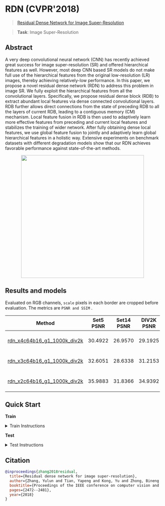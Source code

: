 # RDN (CVPR'2018)

> [Residual Dense Network for Image Super-Resolution](https://arxiv.org/abs/1802.08797)

> **Task**: Image Super-Resolution

<!-- [ALGORITHM] -->

## Abstract

<!-- [ABSTRACT] -->

A very deep convolutional neural network (CNN) has recently achieved great success for image super-resolution (SR) and offered hierarchical features as well. However, most deep CNN based SR models do not make full use of the hierarchical features from the original low-resolution (LR) images, thereby achieving relatively-low performance. In this paper, we propose a novel residual dense network (RDN) to address this problem in image SR. We fully exploit the hierarchical features from all the convolutional layers. Specifically, we propose residual dense block (RDB) to extract abundant local features via dense connected convolutional layers. RDB further allows direct connections from the state of preceding RDB to all the layers of current RDB, leading to a contiguous memory (CM) mechanism. Local feature fusion in RDB is then used to adaptively learn more effective features from preceding and current local features and stabilizes the training of wider network. After fully obtaining dense local features, we use global feature fusion to jointly and adaptively learn global hierarchical features in a holistic way. Extensive experiments on benchmark datasets with different degradation models show that our RDN achieves favorable performance against state-of-the-art methods.

<!-- [IMAGE] -->

<div align=center >
 <img src="https://user-images.githubusercontent.com/7676947/144034203-c3a4ac55-d815-4180-a345-f80ab5ca68b6.png" width="400"/>
</div >

## Results and models

Evaluated on RGB channels, `scale` pixels in each border are cropped before evaluation.
The metrics are `PSNR and SSIM` .

|                              Method                              | Set5 PSNR | Set14 PSNR | DIV2K PSNR | Set5 SSIM | Set14 SSIM | DIV2K SSIM |   GPU Info   |                              Download                              |
| :--------------------------------------------------------------: | :-------: | :--------: | :--------: | :-------: | :--------: | :--------: | :----------: | :----------------------------------------------------------------: |
| [rdn_x4c64b16_g1_1000k_div2k](./rdn_x4c64b16_1xb16-1000k_div2k.py) |  30.4922  |  26.9570   |  29.1925   |  0.8548   |   0.7423   |   0.8233   | 1 (TITAN Xp) | [model](https://download.openmmlab.com/mmediting/restorers/rdn/rdn_x4c64b16_g1_1000k_div2k_20210419-3577d44f.pth) \| [log](https://download.openmmlab.com/mmediting/restorers/rdn/rdn_x4c64b16_g1_1000k_div2k_20210419-3577d44f.log.json) |
| [rdn_x3c64b16_g1_1000k_div2k](./rdn_x3c64b16_1xb16-1000k_div2k.py) |  32.6051  |  28.6338   |  31.2153   |  0.8943   |   0.8077   |   0.8763   | 1 (TITAN Xp) | [model](https://download.openmmlab.com/mmediting/restorers/rdn/rdn_x3c64b16_g1_1000k_div2k_20210419-b93cb6aa.pth) \| [log](https://download.openmmlab.com/mmediting/restorers/rdn/rdn_x3c64b16_g1_1000k_div2k_20210419-b93cb6aa.log.json) |
| [rdn_x2c64b16_g1_1000k_div2k](./rdn_x2c64b16_1xb16-1000k_div2k.py) |  35.9883  |  31.8366   |  34.9392   |  0.9385   |   0.8920   |   0.9380   | 1 (TITAN Xp) | [model](https://download.openmmlab.com/mmediting/restorers/rdn/rdn_x2c64b16_g1_1000k_div2k_20210419-dc146009.pth) \| [log](https://download.openmmlab.com/mmediting/restorers/rdn/rdn_x2c64b16_g1_1000k_div2k_20210419-dc146009.log.json) |

## Quick Start

**Train**

<details>
<summary>Train Instructions</summary>

You can use the following commands to train a model with cpu or single/multiple GPUs.

```shell
# cpu train
CUDA_VISIBLE_DEVICES=-1 python tools/train.py configs/rdn/rdn_x4c64b16_1xb16-1000k_div2k.py

# single-gpu train
python tools/train.py configs/rdn/rdn_x4c64b16_1xb16-1000k_div2k.py

# multi-gpu train
./tools/dist_train.sh configs/rdn/rdn_x4c64b16_1xb16-1000k_div2k.py 8
```

For more details, you can refer to **Train a model** part in [train_test.md](/docs/en/user_guides/train_test.md#Train-a-model-in-MMEditing).

</details>

**Test**

<details>
<summary>Test Instructions</summary>

You can use the following commands to test a model with cpu or single/multiple GPUs.

```shell
# cpu test
CUDA_VISIBLE_DEVICES=-1 python tools/test.py configs/rdn/rdn_x4c64b16_1xb16-1000k_div2k.py https://download.openmmlab.com/mmediting/restorers/rdn/rdn_x4c64b16_g1_1000k_div2k_20210419-3577d44f.pth

# single-gpu test
python tools/test.py configs/rdn/rdn_x4c64b16_1xb16-1000k_div2k.py https://download.openmmlab.com/mmediting/restorers/rdn/rdn_x4c64b16_g1_1000k_div2k_20210419-3577d44f.pth

# multi-gpu test
./tools/dist_test.sh configs/rdn/rdn_x4c64b16_1xb16-1000k_div2k.py https://download.openmmlab.com/mmediting/restorers/rdn/rdn_x4c64b16_g1_1000k_div2k_20210419-3577d44f.pth 8
```

For more details, you can refer to **Test a pre-trained model** part in [train_test.md](/docs/en/user_guides/train_test.md#Test-a-pre-trained-model-in-MMEditing).

</details>

## Citation

```bibtex
@inproceedings{zhang2018residual,
  title={Residual dense network for image super-resolution},
  author={Zhang, Yulun and Tian, Yapeng and Kong, Yu and Zhong, Bineng and Fu, Yun},
  booktitle={Proceedings of the IEEE conference on computer vision and pattern recognition},
  pages={2472--2481},
  year={2018}
}
```
